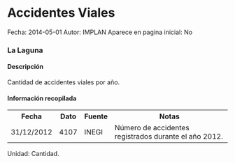 Accidentes Viales
=====

Fecha: 2014-05-01
Autor: IMPLAN
Aparece en pagina inicial: No

### La Laguna

#### Descripción

Cantidad de accidentes viales por año.

#### Información recopilada

<table class="table table-hover table-bordered matriz">
  <tr><th>Fecha</th><th>Dato</th><th>Fuente</th><th>Notas</th></tr>
  <tr><td class="centrado">31/12/2012</td><td class="derecha">4107</td><td>INEGI</td><td>Número de accidentes registrados durante el año 2012.</td></tr>
</table>

Unidad: Cantidad.

